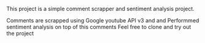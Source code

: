 This project is a simple comment scrapper and sentiment analysis project.

Comments are scrapped using Google youtube API v3 and and Performmed sentiment analysis on top of this comments
Feel free to clone and try out the project
